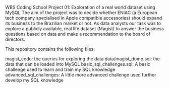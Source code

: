 WBS Coding School Project 01: Exploration of a real world dataset using MySQL
The aim of the project was to decide whether ENIAC (a European tech company specialised in Apple compatible accessories) should expand its business to the Brazilian market or not. As data analysts our task was to explore a publicly available, real life dataset (Magist) to answer the business questions based on data and make a recommendation to the board of directors.

This repository contains the following files:

magist_code: the queries for exploring the data
data/magist_dump.sql: the data that can be loaded into MySQL
basic_sql_challenges.sql: A basic challenge used to learn and train my SQL knowledge
advanced_sql_challenges: A little more advanced challenge used further develop my SQL knowledge
